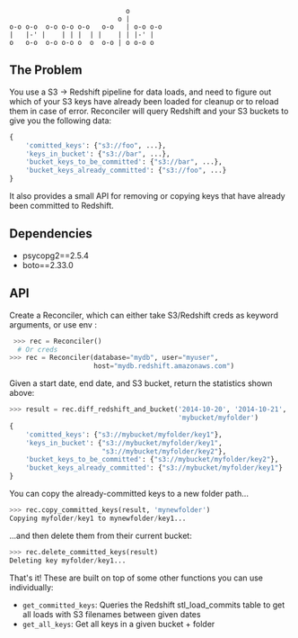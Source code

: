 ```
                             o
                           o |
o-o o-o  o-o o-o o-o   o-o   | o-o o-o
|   |-' |    | | |  | |    | | |-' |
o   o-o  o-o o-o o  o  o-o | o o-o o
```

The Problem
-----------
You use a S3 -> Redshift pipeline for data loads, and need to figure out which of your S3 keys have already been loaded for cleanup or to reload them in case of error. Reconciler will query Redshift and your S3 buckets to give you the following data:

```python
{
    'comitted_keys': {"s3://foo", ...},
    'keys_in_bucket': {"s3://bar", ...},
    'bucket_keys_to_be_committed': {"s3://bar", ...},
    'bucket_keys_already_committed': {"s3://foo", ...}
}
```

It also provides a small API for removing or copying keys that have already been committed to Redshift.

Dependencies
------------
* psycopg2==2.5.4
* boto==2.33.0

API
---
Create a Reconciler, which can either take S3/Redshift creds as keyword arguments, or use env :
```python
 >>> rec = Reconciler()
  # Or creds
>>> rec = Reconciler(database="mydb", user="myuser",
                     host="mydb.redshift.amazonaws.com")
 ```

Given a start date, end date, and S3 bucket, return the statistics shown above:
```python
>>> result = rec.diff_redshift_and_bucket('2014-10-20', '2014-10-21',
                                          'mybucket/myfolder')
{
    'comitted_keys': {"s3://mybucket/myfolder/key1"},
    'keys_in_bucket': {"s3://mybucket/myfolder/key1",
                       "s3://mybucket/myfolder/key2"},
    'bucket_keys_to_be_committed': {"s3://mybucket/myfolder/key2"},
    'bucket_keys_already_committed': {"s3://mybucket/myfolder/key1"}
}
```

You can copy the already-committed keys to a new folder path...
```python
>>> rec.copy_committed_keys(result, 'mynewfolder')
Copying myfolder/key1 to mynewfolder/key1...
```

...and then delete them from their current bucket:
```python
>>> rec.delete_committed_keys(result)
Deleting key myfolder/key1...
```

That's it! These are built on top of some other functions you can use individually:

* `get_committed_keys`: Queries the Redshift stl_load_commits table to get all loads with S3 filenames between given dates
* `get_all_keys`: Get all keys in a given bucket + folder
